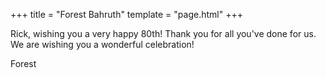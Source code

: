 +++
title = "Forest Bahruth"
template = "page.html"
+++

Rick, wishing you a very happy 80th! Thank you for all you've done for us. We are wishing you a wonderful celebration!

Forest
